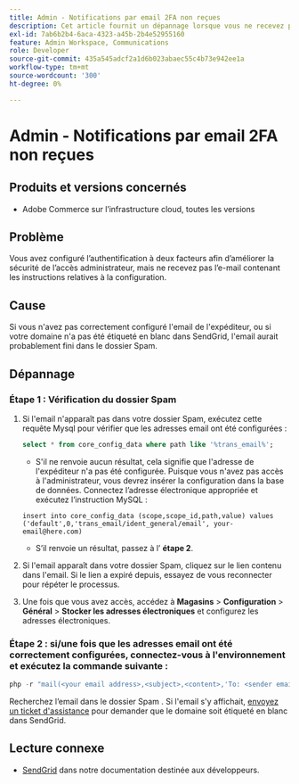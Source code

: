 ```yaml
---
title: Admin - Notifications par email 2FA non reçues
description: Cet article fournit un dépannage lorsque vous ne recevez pas le courrier électronique contenant les instructions de fin de la configuration après avoir configuré l’authentification à deux facteurs (2FA) afin d’améliorer la sécurité de l’accès administrateur dans Adobe Commerce sur l’infrastructure cloud.
exl-id: 7ab6b2b4-6aca-4323-a45b-2b4e52955160
feature: Admin Workspace, Communications
role: Developer
source-git-commit: 435a545adcf2a1d6b023abaec55c4b73e942ee1a
workflow-type: tm+mt
source-wordcount: '300'
ht-degree: 0%

---
```


# Admin - Notifications par email 2FA non reçues


## Produits et versions concernés

* Adobe Commerce sur l’infrastructure cloud, toutes les versions

## Problème

Vous avez configuré l’authentification à deux facteurs afin d’améliorer la sécurité de l’accès administrateur, mais ne recevez pas l’e-mail contenant les instructions relatives à la configuration.

## Cause

Si vous n&#39;avez pas correctement configuré l&#39;email de l&#39;expéditeur, ou si votre domaine n&#39;a pas été étiqueté en blanc dans SendGrid, l&#39;email aurait probablement fini dans le dossier Spam.

## Dépannage

### Étape 1 : Vérification du dossier Spam

1. Si l&#39;email n&#39;apparaît pas dans votre dossier Spam, exécutez cette requête Mysql pour vérifier que les adresses email ont été configurées :

   ```sql
   select * from core_config_data where path like '%trans_email%';
   ```

   * S&#39;il ne renvoie aucun résultat, cela signifie que l&#39;adresse de l&#39;expéditeur n&#39;a pas été configurée.
Puisque vous n&#39;avez pas accès à l&#39;administrateur, vous devrez insérer la configuration dans la base de données. Connectez l’adresse électronique appropriée et exécutez l’instruction MySQL :

   ```
   insert into core_config_data (scope,scope_id,path,value) values ('default',0,'trans_email/ident_general/email', your-email@here.com)
   ```

   * S’il renvoie un résultat, passez à l’ **étape 2**.

1. Si l&#39;email apparaît dans votre dossier Spam, cliquez sur le lien contenu dans l&#39;email. Si le lien a expiré depuis, essayez de vous reconnecter pour répéter le processus.
1. Une fois que vous avez accès, accédez à **Magasins** > **Configuration** > **Général** > **Stocker les adresses électroniques** et configurez les adresses électroniques.

### Étape 2 : si/une fois que les adresses email ont été correctement configurées, connectez-vous à l&#39;environnement et exécutez la commande suivante :

```php
php -r "mail(<your email address>,<subject>,<content>,'To: <sender email>');"
```

Recherchez l’email dans le dossier Spam . Si l&#39;email s&#39;y affichait, [envoyez un ticket d&#39;assistance](/help/help-center-guide/help-center/magento-help-center-user-guide.md#login) pour demander que le domaine soit étiqueté en blanc dans SendGrid.

## Lecture connexe

* [SendGrid](https://devdocs.magento.com/cloud/project/sendgrid.html) dans notre documentation destinée aux développeurs.
